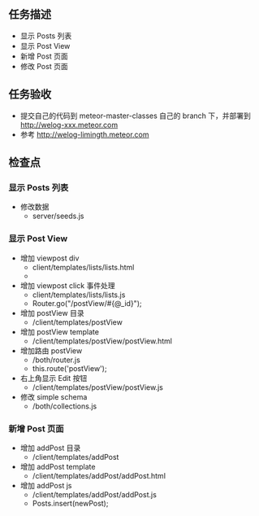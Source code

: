 ## 任务描述
* 显示 Posts 列表
* 显示 Post View
* 新增 Post 页面
* 修改 Post 页面

## 任务验收
* 提交自己的代码到 meteor-master-classes 自己的 branch 下，并部署到 http://welog-xxx.meteor.com
* 参考 http://welog-limingth.meteor.com

## 检查点 

### 显示 Posts 列表
* 修改数据
  - server/seeds.js

### 显示 Post View
* 增加 viewpost div
  - client/templates/lists/lists.html
  - <div class="viewpost" data-id="{{_id}}">
* 增加 viewpost click 事件处理
  - client/templates/lists/lists.js
  - Router.go("/postView/#{@_id}");
* 增加 postView 目录
  - /client/templates/postView
* 增加 postView template
  - /client/templates/postView/postView.html
* 增加路由 postView
  - /both/router.js
  - this.route('postView');
* 右上角显示 Edit 按钮
  - /client/templates/postView/postView.js
* 修改 simple schema
  - /both/collections.js

### 新增 Post 页面
* 增加 addPost 目录
  - /client/templates/addPost
* 增加 addPost template
  - /client/templates/addPost/addPost.html
* 增加 addPost js
  - /client/templates/addPost/addPost.js
  - Posts.insert(newPost);
